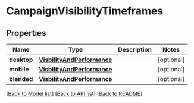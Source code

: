 # CampaignVisibilityTimeframes

## Properties
Name | Type | Description | Notes
------------ | ------------- | ------------- | -------------
**desktop** | [**VisbilityAndPerformance**](VisbilityAndPerformance.md) |  | [optional] 
**mobile** | [**VisbilityAndPerformance**](VisbilityAndPerformance.md) |  | [optional] 
**blended** | [**VisbilityAndPerformance**](VisbilityAndPerformance.md) |  | [optional] 

[[Back to Model list]](../README.md#documentation-for-models) [[Back to API list]](../README.md#documentation-for-api-endpoints) [[Back to README]](../README.md)

